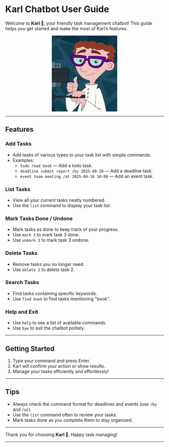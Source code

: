 # Karl Chatbot User Guide

Welcome to **Karl 🤖**, your friendly task management chatbot! This guide helps you get started and make the most of Karl’s features.

<p align="center">
    <img align="center" src="/src/main/resources/images/karl.jpeg" alt="Karl"/>
</p>


---

## Features

### Add Tasks

- Add tasks of various types to your task list with simple commands.
- Examples:
  - `todo read book` — Add a todo task.
  - `deadline submit report /by 2025-09-20` — Add a deadline task.
  - `event team meeting /at 2025-09-18 10:00` — Add an event task.

### List Tasks

- View all your current tasks neatly numbered.
- Use the `list` command to display your task list.

### Mark Tasks Done / Undone

- Mark tasks as done to keep track of your progress.
- Use `mark 3` to mark task 3 done.
- Use `unmark 3` to mark task 3 undone.

### Delete Tasks

- Remove tasks you no longer need.
- Use `delete 2` to delete task 2.

### Search Tasks

- Find tasks containing specific keywords.
- Use `find book` to find tasks mentioning "book".

### Help and Exit

- Use `help` to see a list of available commands.
- Use `bye` to exit the chatbot politely.

---

## Getting Started

1. Type your command and press Enter.
2. Karl will confirm your action or show results.
3. Manage your tasks efficiently and effortlessly!

---

## Tips

- Always check the command format for deadlines and events (use `/by` and `/at`).
- Use the `list` command often to review your tasks.
- Mark tasks done as you complete them to stay organized.

---

Thank you for choosing **Karl 🤖**. Happy task managing!

---
